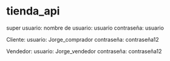 # tienda_api
super usuario: 
    nombre de usuario: usuario
    contraseña: usuario

Cliente: 
    usuario: Jorge_comprador
    contraseña: contraseña12

Vendedor:
    usuario: Jorge_vendedor
    contraseña: contraseña12

